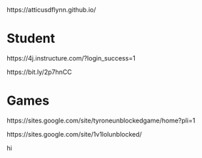 <html>
  https://atticusdflynn.github.io/
<head>
</head>
<body>
<h1>Student</h1>
<p>https://4j.instructure.com/?login_success=1</p>
<p>https://bit.ly/2p7hnCC</p>
</head>
<body>
<h1>Games</h1>
<p>https://sites.google.com/site/tyroneunblockedgame/home?pli=1</p>
<p>https://sites.google.com/site/1v1lolunblocked/</p>
<p>hi</p>
</body>
</html> 
